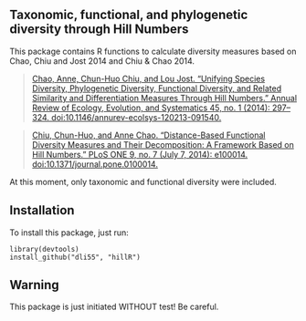 ## Taxonomic, functional, and phylogenetic diversity through Hill Numbers

This package contains R functions to calculate diversity measures based on Chao, Chiu and Jost 2014 and Chiu & Chao 2014.

>[Chao, Anne, Chun-Huo Chiu, and Lou Jost. “Unifying Species Diversity, Phylogenetic Diversity, Functional Diversity, and Related Similarity and Differentiation Measures Through Hill Numbers.” Annual Review of Ecology, Evolution, and Systematics 45, no. 1 (2014): 297–324. doi:10.1146/annurev-ecolsys-120213-091540.](http://dx.doi.org/10.1146/annurev-ecolsys-120213-091540)
>

>[Chiu, Chun-Huo, and Anne Chao. “Distance-Based Functional Diversity Measures and Their Decomposition: A Framework Based on Hill Numbers.” PLoS ONE 9, no. 7 (July 7, 2014): e100014. doi:10.1371/journal.pone.0100014.](http://dx.doi.org/10.1371/journal.pone.0100014)


At this moment, only taxonomic and functional diversity were included.

## Installation
To install this package, just run:

    library(devtools)
    install_github("dli55", "hillR")
    
## Warning
This package is just initiated WITHOUT test! Be careful.

